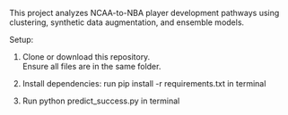 This project analyzes NCAA-to-NBA player development pathways using clustering,
synthetic data augmentation, and ensemble models.

Setup:
1. Clone or download this repository.  
   Ensure all files are in the same folder.

2. Install dependencies:
   run pip install -r requirements.txt in terminal

3. Run python predict_success.py in terminal
   
